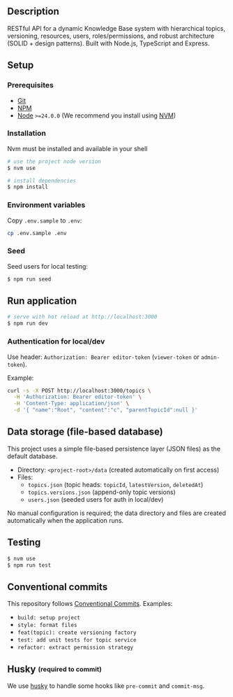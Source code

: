 ## Description

RESTful API for a dynamic Knowledge Base system with hierarchical topics, versioning, resources, users, roles/permissions, and robust architecture (SOLID + design patterns). Built with Node.js, TypeScript and Express.

## Setup

### Prerequisites

- [Git](https://git-scm.com/)
- [NPM](https://www.npmjs.com/)
- [Node](https://nodejs.org/en/) `>=24.0.0` (We recommend you install using [NVM](https://github.com/nvm-sh/nvm))

### Installation

Nvm must be installed and available in your shell

```bash
# use the project node version
$ nvm use

# install dependencies
$ npm install
```

### Environment variables

Copy `.env.sample` to `.env`:

```bash
cp .env.sample .env
```

### Seed

Seed users for local testing:

```bash
$ npm run seed
```

## Run application

```bash
# serve with hot reload at http://localhost:3000
$ npm run dev
```

### Authentication for local/dev

Use header: `Authorization: Bearer editor-token` (`viewer-token` or `admin-token`).

Example:

```bash
curl -s -X POST http://localhost:3000/topics \
  -H 'Authorization: Bearer editor-token' \
  -H 'Content-Type: application/json' \
  -d '{ "name":"Root", "content":"c", "parentTopicId":null }'
```

## Data storage (file-based database)

This project uses a simple file-based persistence layer (JSON files) as the default database.

- Directory: `<project-root>/data` (created automatically on first access)
- Files:
  - `topics.json` (topic heads: `topicId`, `latestVersion`, `deletedAt`)
  - `topics.versions.json` (append-only topic versions)
  - `users.json` (seeded users for auth in local/dev)

No manual configuration is required; the data directory and files are created automatically when the application runs.

## Testing

```bash
$ nvm use
$ npm run test
```

## Conventional commits

This repository follows [Conventional Commits](https://www.conventionalcommits.org/en/v1.0.0/). Examples:

- `build: setup project`
- `style: format files`
- `feat(topic): create versioning factory`
- `test: add unit tests for topic service`
- `refactor: extract permission strategy`

## Husky <sub><sup>(required to commit)</sup></sub>

We use [husky](https://www.npmjs.com/package/husky) to handle some hooks like `pre-commit` and `commit-msg`.
